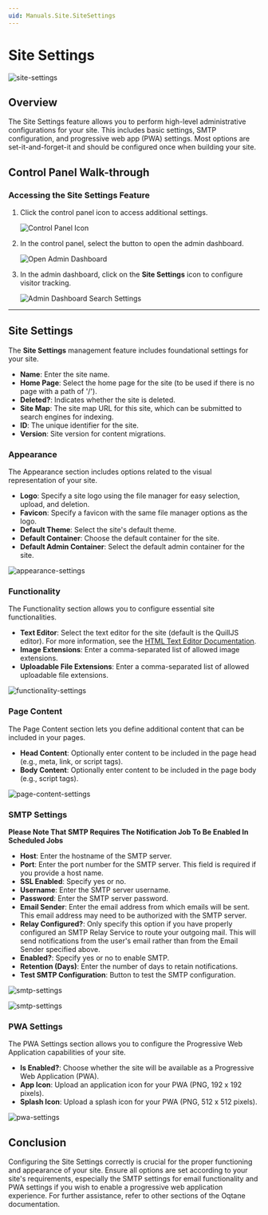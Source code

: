 ```yaml
---
uid: Manuals.Site.SiteSettings
---
```

# Site Settings

![site-settings](./assets/site-settings.png)


## Overview

The Site Settings feature allows you to perform high-level administrative configurations for your site. This includes basic settings, SMTP configuration, and progressive web app (PWA) settings. Most options are set-it-and-forget-it and should be configured once when building your site.

## Control Panel Walk-through

### Accessing the Site Settings Feature

1. Click the control panel icon to access additional settings.

   ![Control Panel Icon](assets/control-panel-button.png)

2. In the control panel, select the button to open the admin dashboard.

   ![Open Admin Dashboard](assets/control-panel-admin-dashboard-button.png)

3. In the admin dashboard, click on the **Site Settings** icon to configure visitor tracking.

   ![Admin Dashboard Search Settings](assets/admin-dashboard-site-settings.png)

---

## Site Settings

The **Site Settings** management feature includes foundational settings for your site.

- **Name**: Enter the site name.
- **Home Page**: Select the home page for the site (to be used if there is no page with a path of '/').
- **Deleted?**: Indicates whether the site is deleted.
- **Site Map**: The site map URL for this site, which can be submitted to search engines for indexing.
- **ID**: The unique identifier for the site.
- **Version**: Site version for content migrations.

### Appearance

The Appearance section includes options related to the visual representation of your site.

- **Logo**: Specify a site logo using the file manager for easy selection, upload, and deletion.
- **Favicon**: Specify a favicon with the same file manager options as the logo.
- **Default Theme**: Select the site's default theme.
- **Default Container**: Choose the default container for the site.
- **Default Admin Container**: Select the default admin container for the site.

![appearance-settings](./assets/site-settings-appearance.png)

### Functionality

The Functionality section allows you to configure essential site functionalities.

- **Text Editor**: Select the text editor for the site (default is the QuillJS editor). For more information, see the [HTML Text Editor Documentation](../content/html-text-editor.md).
- **Image Extensions**: Enter a comma-separated list of allowed image extensions.
- **Uploadable File Extensions**: Enter a comma-separated list of allowed uploadable file extensions.

![functionality-settings](./assets/site-settings-functionality.png)

### Page Content

The Page Content section lets you define additional content that can be included in your pages.

- **Head Content**: Optionally enter content to be included in the page head (e.g., meta, link, or script tags).
- **Body Content**: Optionally enter content to be included in the page body (e.g., script tags).

![page-content-settings](./assets/site-settings-page-content.png)

### SMTP Settings

**Please Note That SMTP Requires The Notification Job To Be Enabled In Scheduled Jobs**

- **Host**: Enter the hostname of the SMTP server.
- **Port**: Enter the port number for the SMTP server. This field is required if you provide a host name.
- **SSL Enabled**: Specify yes or no.
- **Username**: Enter the SMTP server username.
- **Password**: Enter the SMTP server password.
- **Email Sender**: Enter the email address from which emails will be sent. This email address may need to be authorized with the SMTP server.
- **Relay Configured?**: Only specify this option if you have properly configured an SMTP Relay Service to route your outgoing mail. This will send notifications from the user's email rather than from the Email Sender specified above.
- **Enabled?**: Specify yes or no to enable SMTP.
- **Retention (Days)**: Enter the number of days to retain notifications.
- **Test SMTP Configuration**: Button to test the SMTP configuration.

![smtp-settings](./assets/site-settings-smtp-settings.png)

![smtp-settings](./assets/site-settings-smtp-settings-test-smtp-configuration-button.png)

### PWA Settings

The PWA Settings section allows you to configure the Progressive Web Application capabilities of your site.

- **Is Enabled?**: Choose whether the site will be available as a Progressive Web Application (PWA).
- **App Icon**: Upload an application icon for your PWA (PNG, 192 x 192 pixels).
- **Splash Icon**: Upload a splash icon for your PWA (PNG, 512 x 512 pixels).

![pwa-settings](./assets/site-settings-pwa-settings.png)

## Conclusion

Configuring the Site Settings correctly is crucial for the proper functioning and appearance of your site. Ensure all options are set according to your site's requirements, especially the SMTP settings for email functionality and PWA settings if you wish to enable a progressive web application experience. For further assistance, refer to other sections of the Oqtane documentation.
